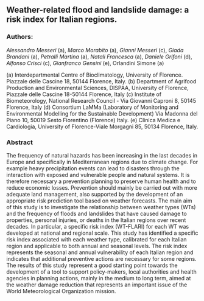 ## Weather-related flood and landslide damage: a risk index for Italian regions.

### Authors:

*Alessandro Messeri* (a), *Marco Morabito* (a), *Gianni Messeri* (c), *Giada Brandani* (a), *Petralli Martina* (a), *Natali Francesca* (a), *Daniele Grifoni* (d), *Alfonso Crisci* (c), *Gianfranco Gensini* (e), Orlandini Simone (a)

(a) Interdepartmental Centre of Bioclimatology, University of Florence. Piazzale delle Cascine 18, 50144 Florence, Italy.
(b) Department of Agrifood Production and Environmental Sciences, DISPAA, University of Florence, Piazzale delle Cascine 18-50144 Florence, Italy
(c) Institute of Biometeorology, National Research Council - Via Giovanni Caproni 8, 50145 Florence, Italy
(d) Consortium LaMMa (Laboratory of Monitoring and Environmental  Modelling  for the Sustainable Development) Via Madonna del Piano 10, 50019 Sesto Fiorentino (Florence) Italy.
(e) Clinica Medica e Cardiologia, University of Florence-Viale Morgagni 85, 50134 Florence, Italy.

### Abstract

The frequency of natural hazards has been increasing in the last decades in Europe and specifically in Mediterranean regions due to climate change. For example heavy precipitation events can lead to disasters through the interaction with exposed and vulnerable people and natural systems. It is therefore necessary a prevention planning to preserve human health and to reduce economic losses. Prevention should mainly be carried out with more adequate land management, also supported by the development of an appropriate risk prediction tool based on weather forecasts. The main aim of this study is to investigate the relationship between weather types (WTs) and the frequency of floods and landslides that have caused damage to properties, personal injuries, or deaths in the Italian regions over recent decades. In particular, a specific risk index (WT-FLARI) for each WT was developed at national and regional scale. This study has identified a specific risk index associated with each weather type, calibrated for each Italian region and applicable to both annual and seasonal levels. The risk index represents the seasonal and annual vulnerability of each Italian region and indicates that additional preventive actions are necessary for some regions. The results of this study represent a good starting point towards the development of a tool to support policy-makers, local authorities and health agencies in planning actions, mainly in the medium to long term, aimed at the weather damage reduction that represents an important issue of the World Meteorological Organization mission. 
